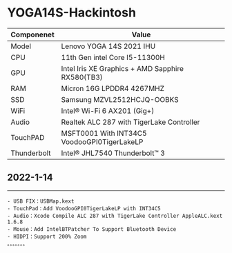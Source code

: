 # YOGA14S-Hackintosh

| Componenet             | Value                                                        |
| ---------------------- | ------------------------------------------------------------ |
| Model                  | Lenovo YOGA 14S 2021 IHU                                     |
| CPU                    | 11th Gen intel Core I5-11300H                                |
| GPU                    | Intel Iris XE Graphics + AMD Sapphire RX580(TB3)             |
| RAM                    | Micron 16G LPDDR4 4267MHZ                                    |
| SSD                    | Samsung MZVL2512HCJQ-OOBKS                                   |
| WiFi                   | Intel® Wi-Fi 6 AX201 (Gig+)                                  |
| Audio                  | Realtek ALC 287 with TigerLake Controller                    |
| TouchPAD               | MSFT0001 With INT34C5 VoodooGPI0TigerLakeLP                  |
| Thunderbolt            | Intel® JHL7540 Thunderbolt™ 3                                |




## 2022-1-14

---
    - USB FIX：USBMap.kext
    - TouchPad：Add VoodooGPI0TigerLakeLP with INT34C5
    - Audio：Xcode Compile ALC 287 with TigerLake Controller AppleALC.kext 1.6.8
    - Mouse：Add IntelBTPatcher To Support Bluetooth Device
    - HIDPI：Support 200% Zoom
    。。。。。。。

